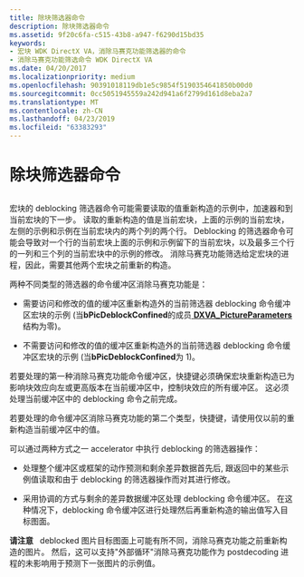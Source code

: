 ```yaml
---
title: 除块筛选器命令
description: 除块筛选器命令
ms.assetid: 9f20c6fa-c515-43b8-a947-f6290d15bd35
keywords:
- 宏块 WDK DirectX VA，消除马赛克功能筛选器的命令
- 消除马赛克功能筛选命令 WDK DirectX VA
ms.date: 04/20/2017
ms.localizationpriority: medium
ms.openlocfilehash: 90391018119db1e5c9854f5190354641850b00d0
ms.sourcegitcommit: 0cc5051945559a242d941a6f2799d161d8eba2a7
ms.translationtype: MT
ms.contentlocale: zh-CN
ms.lasthandoff: 04/23/2019
ms.locfileid: "63383293"
---
```

# <a name="deblocking-filter-commands"></a>除块筛选器命令


## <span id="ddk_deblocking_filter_commands_gg"></span><span id="DDK_DEBLOCKING_FILTER_COMMANDS_GG"></span>


宏块的 deblocking 筛选器命令可能需要读取的值重新构造的示例中，加速器和到当前宏块的下一步。 读取的重新构造的值是当前宏块，上面的示例的当前宏块，左侧的示例和示例在当前宏块内的两个列的两个行。 Deblocking 的筛选器命令可能会导致对一个行的当前宏块上面的示例和示例留下的当前宏块，以及最多三个行的一列和三个列的当前宏块中的示例的修改。 消除马赛克功能筛选给定宏块的进程，因此，需要其他两个宏块之前重新的构造。

两种不同类型的筛选器的命令缓冲区消除马赛克功能是：

-   需要访问和修改的值的缓冲区重新构造外的当前筛选器 deblocking 命令缓冲区宏块的示例 (当**bPicDeblockConfined**的成员[ **DXVA\_PictureParameters** ](https://msdn.microsoft.com/library/windows/hardware/ff564012)结构为零)。

-   不需要访问和修改的值的缓冲区重新构造外的当前筛选器 deblocking 命令缓冲区宏块的示例 (当**bPicDeblockConfined**为 1)。

若要处理的第一种消除马赛克功能命令缓冲区，快捷键必须确保宏块重新构造已为影响块效应向左或更高版本在当前缓冲区中，控制块效应的所有缓冲区。 这必须处理当前缓冲区中的 deblocking 命令之前完成。

若要处理的命令缓冲区消除马赛克功能的第二个类型，快捷键，请使用仅以前的重新构造当前缓冲区中的值。

可以通过两种方式之一 accelerator 中执行 deblocking 的筛选器操作：

-   处理整个缓冲区或框架的动作预测和剩余差异数据首先后, 跟返回中的某些示例值读取和由于 deblocking 的筛选器操作而对其进行修改。

-   采用协调的方式与剩余的差异数据缓冲区处理 deblocking 命令缓冲区。 在这种情况下，deblocking 命令缓冲区进行处理然后再重新构造的输出值写入目标图面。

**请注意**   deblocked 图片目标图面上可能有所不同，消除马赛克功能之前重新构造的图片。 然后，这可以支持"外部循环"消除马赛克功能作为 postdecoding 进程的未影响用于预测下一张图片的示例值。

 

 

 





